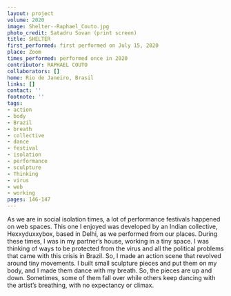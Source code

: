 ```yaml
---
layout: project
volume: 2020
image: Shelter--Raphael_Couto.jpg
photo_credit: Satadru Sovan (print screen)
title: SHELTER
first_performed: first performed on July 15, 2020
place: Zoom
times_performed: performed once in 2020
contributor: RAPHAEL COUTO
collaborators: []
home: Rio de Janeiro, Brasil
links: []
contact: ''
footnote: ''
tags:
- action
- body
- Brazil
- breath
- collective
- dance
- festival
- isolation
- performance
- sculpture
- Thinking
- virus
- web
- working
pages: 146-147
---
```


As we are in social isolation times, a lot of performance festivals happened on web spaces. This one I enjoyed was developed by an Indian collective, Hexxyduxxybox, based in Delhi, as we performed from our places. During these times, I was in my partner’s house, working in a tiny space. I was thinking of ways to be protected from the virus and all the political problems that came with this crisis in Brazil. So, I made an action scene that revolved around tiny movements. I built small sculpture pieces and put them on my body, and I made them dance with my breath. So, the pieces are up and down. Sometimes, some of them fall over while others keep dancing with the artist’s breathing, with no expectancy or climax.